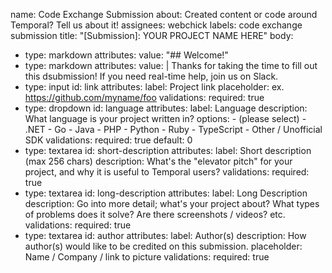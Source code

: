 name: Code Exchange Submission
about: Created content or code around Temporal? Tell us about it!
assignees: webchick
labels: code exchange submission
title: "[Submission]: YOUR PROJECT NAME HERE"
body:
- type: markdown
  attributes:
    value: "## Welcome!"
- type: markdown
  attributes:
    value: |
      Thanks for taking the time to fill out this dsubmission! If you need real-time help, join us on Slack.
- type: input
  id: link
  attributes:
    label: Project link
    placeholder: ex. https://github.com/myname/foo
  validations:
    required: true
- type: dropdown
    id: language
    attributes:
      label: Language
      description: What language is your project written in?
      options:
        - (please select)
        - .NET
        - Go
        - Java
        - PHP
        - Python
        - Ruby
        - TypeScript
        - Other / Unofficial SDK
      validations:
        required: true
      default: 0
- type: textarea
  id: short-description
  attributes:
    label: Short description (max 256 chars)
    description: What's the "elevator pitch" for your project, and why it is useful to Temporal users?
    validations:
      required: true
- type: textarea
  id: long-description
  attributes:
    label: Long Description
    description: Go into more detail; what's your project about? What types of problems does it solve? Are there screenshots / videos? etc.
    validations:
      required: true
- type: textarea
  id: author
  attributes:
    label: Author(s)
    description: How author(s) would like to be credited on this submission.
    placeholder: Name / Company / link to picture 
    validations:
      required: true
